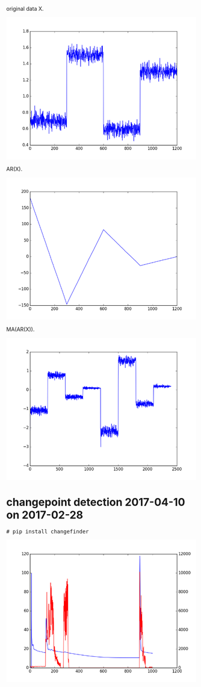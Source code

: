 original data X.

<img src="images/data-org.png">

AR(X).

<img src="images/ar-2016-12-19-01.png">

MA(AR(X)).

<img src="images/ma-2016-12-19-01.png">

# changepoint detection 2017-04-10 on 2017-02-28

<pre>
# pip install changefinder
</pre>

<img src="cf-2017-04-10.png">
